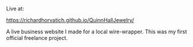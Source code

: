 Live at: 

https://richardhorvatich.github.io/QuinnHallJewelry/


A live business website I made for a local wire-wrapper. This was my first official freelance project. 
